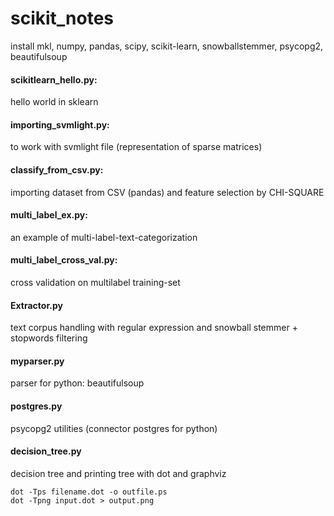 # scikit_notes

install mkl, numpy, pandas, scipy, scikit-learn, snowballstemmer, psycopg2, beautifulsoup

#### scikitlearn_hello.py: 
hello world in sklearn

#### importing_svmlight.py: 
to work with svmlight file (representation of sparse matrices)

#### classify_from_csv.py: 
importing dataset from CSV (pandas) and feature selection by CHI-SQUARE

#### multi_label_ex.py: 
an example of multi-label-text-categorization

#### multi_label_cross_val.py:
cross validation on multilabel training-set

#### Extractor.py
text corpus handling with regular expression and snowball stemmer + stopwords filtering

#### myparser.py
parser for python: beautifulsoup

#### postgres.py
psycopg2 utilities (connector postgres for python)

#### decision_tree.py
decision tree and printing tree with dot and graphviz
```
dot -Tps filename.dot -o outfile.ps
dot -Tpng input.dot > output.png
```

